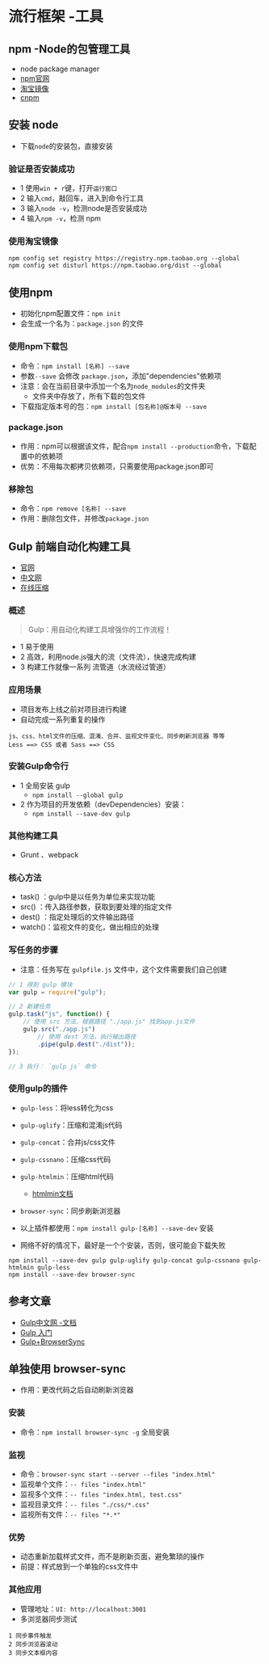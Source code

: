 # 流行框架 -工具

## npm -Node的包管理工具
- node package manager
- [npm官网](https://npmjs.com)
- [淘宝镜像](http://npm.taobao.org/)
- [cnpm](https://github.com/cnpm/cnpm)

## 安装 node
- 下载`node`的安装包，直接安装

### 验证是否安装成功
- 1 使用`win + r`键，打开`运行窗口`
- 2 输入`cmd`，敲回车，进入到命令行工具
- 3 输入`node -v`，检测node是否安装成功
- 4 输入`npm -v`，检测 npm

### 使用淘宝镜像
```
npm config set registry https://registry.npm.taobao.org --global
npm config set disturl https://npm.taobao.org/dist --global
```

## 使用npm
- 初始化npm配置文件：`npm init`
- 会生成一个名为：`package.json` 的文件

### 使用npm下载包
- 命令：`npm install [名称] --save`
- 参数`--save` 会修改 `package.json`，添加"dependencies"依赖项
- 注意：会在当前目录中添加一个名为`node_modules`的文件夹
    + 文件夹中存放了，所有下载的包文件
- 下载指定版本号的包：`npm install [包名称]@版本号 --save`


### package.json
- 作用：npm可以根据该文件，配合`npm install --production`命令，下载配置中的依赖项
- 优势：不用每次都拷贝依赖项，只需要使用package.json即可

### 移除包
- 命令：`npm remove [名称] --save`
- 作用：删除包文件，并修改`package.json`

## Gulp 前端自动化构建工具
- [官网](http://www.gulpjs.com)
- [中文网](http://www.gulpjs.com.cn)
- [在线压缩](http://tool.oschina.net)

### 概述
> Gulp：用自动化构建工具增强你的工作流程！

- 1 易于使用
- 2 高效，利用node.js强大的流（文件流），快速完成构建
- 3 构建工作就像一系列 流管道（水流经过管道）

### 应用场景
- 项目发布上线之前对项目进行构建
- 自动完成一系列重复的操作

```
js、css、html文件的压缩、混淆、合并、监视文件变化、同步刷新浏览器 等等
Less ==> CSS 或者 Sass ==> CSS
```

### 安装Gulp命令行
- 1 全局安装 gulp
	+ `npm install --global gulp`
- 2 作为项目的开发依赖（devDependencies）安装：
	+ `npm install --save-dev gulp`

### 其他构建工具
- Grunt 、webpack

### 核心方法
- task() ：gulp中是以任务为单位来实现功能
- src()  ：传入路径参数，获取到要处理的指定文件
- dest() ：指定处理后的文件输出路径
- watch()：监视文件的变化，做出相应的处理

### 写任务的步骤
- 注意：任务写在 `gulpfile.js` 文件中，这个文件需要我们自己创建

```js
// 1 得到 gulp 模块
var gulp = require("gulp");

// 2 新建任务
gulp.task("js", function() {
	// 使用 src 方法，根据路径 "./app.js" 找到app.js文件
	gulp.src("./app.js")
		// 使用 dest 方法，执行输出路径
		.pipe(gulp.dest("./dist"));
});

// 3 执行： `gulp js` 命令
```

### 使用gulp的插件
- `gulp-less`：将less转化为css
- `gulp-uglify`：压缩和混淆js代码
- `gulp-concat`：合并js/css文件
- `gulp-cssnano`：压缩css代码
- `gulp-htmlmin`：压缩html代码
	+ [htmlmin文档](https://github.com/kangax/html-minifier)
- `browser-sync`：同步刷新浏览器

- 以上插件都使用：`npm install gulp-[名称] --save-dev` 安装
- 网络不好的情况下，最好是一个个安装，否则，很可能会下载失败

```
npm install --save-dev gulp gulp-uglify gulp-concat gulp-cssnano gulp-htmlmin gulp-less
npm install --save-dev browser-sync
```

## 参考文章
- [Gulp中文网 -文档](http://www.gulpjs.com.cn)
- [Gulp 入门](https://markpop.github.io/2014/09/17/Gulp%E5%85%A5%E9%97%A8%E6%95%99%E7%A8%8B/)
- [Gulp+BrowserSync](http://www.browsersync.cn/docs/gulp/)



## 单独使用 browser-sync
- 作用：更改代码之后自动刷新浏览器

### 安装
- 命令：`npm install browser-sync -g` 全局安装

### 监视
- 命令：`browser-sync start --server --files "index.html"`
- 监视单个文件：`-- files "index.html"`
- 监视多个文件：`-- files "index.html, test.css"`
- 监视目录文件：`-- files "./css/*.css"`
- 监视所有文件：`-- files "*.*"`

### 优势
- 动态重新加载样式文件，而不是刷新页面，避免繁琐的操作
- 前提：样式放到一个单独的css文件中

### 其他应用
- 管理地址：`UI: http://localhost:3001`
- 多浏览器同步测试

```
1 同步事件触发
2 同步浏览器滚动
3 同步文本框内容
```



